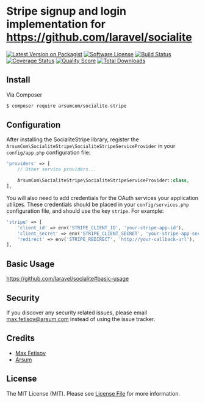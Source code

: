# Stripe signup and login implementation for https://github.com/laravel/socialite

[![Latest Version on Packagist][ico-version]][link-packagist]
[![Software License][ico-license]](LICENSE.md)
[![Build Status][ico-travis]][link-travis]
[![Coverage Status][ico-scrutinizer]][link-scrutinizer]
[![Quality Score][ico-code-quality]][link-code-quality]
[![Total Downloads][ico-downloads]][link-downloads]

## Install

Via Composer

``` bash
$ composer require arsumcom/socialite-stripe
```

## Configuration

After installing the SocialiteStripe library, register the `ArsumCom\SocialiteStripe\SocialiteStripeServiceProvider` in your `config/app.php` configuration file:

```php
'providers' => [
    // Other service providers...

    ArsumCom\SocialiteStripe\SocialiteStripeServiceProvider::class,
],
```

You will also need to add credentials for the OAuth services your application utilizes. These credentials should be placed in your `config/services.php` configuration file, and should use the key `stripe`. For example:
```php
'stripe' => [
    'client_id' => env('STRIPE_CLIENT_ID', 'your-stripe-app-id'),
    'client_secret' => env('STRIPE_CLIENT_SECRET', 'your-stripe-app-secret'),
    'redirect' => env('STRIPE_REDIRECT', 'http://your-callback-url'),
],
```
## Basic Usage

https://github.com/laravel/socialite#basic-usage

## Security

If you discover any security related issues, please email max.fetisov@arsum.com instead of using the issue tracker.

## Credits

- [Max Fetisov][link-author]
- [Arsum][link-arsum]

## License

The MIT License (MIT). Please see [License File](LICENSE.md) for more information.

[ico-version]: https://img.shields.io/packagist/v/arsumcom/socialite-stripe.svg?style=flat-square
[ico-license]: https://img.shields.io/badge/license-MIT-brightgreen.svg?style=flat-square
[ico-travis]: https://img.shields.io/travis/arsumcom/socialite-stripe/master.svg?style=flat-square
[ico-scrutinizer]: https://img.shields.io/scrutinizer/coverage/g/arsumcom/socialite-stripe.svg?style=flat-square
[ico-code-quality]: https://img.shields.io/scrutinizer/g/arsumcom/socialite-stripe.svg?style=flat-square
[ico-downloads]: https://img.shields.io/packagist/dt/arsumcom/socialite-stripe.svg?style=flat-square

[link-packagist]: https://packagist.org/packages/arsumcom/socialite-stripe
[link-travis]: https://travis-ci.org/arsumcom/socialite-stripe
[link-scrutinizer]: https://scrutinizer-ci.com/g/arsumcom/socialite-stripe/code-structure
[link-code-quality]: https://scrutinizer-ci.com/g/arsumcom/socialite-stripe
[link-downloads]: https://packagist.org/packages/arsumcom/socialite-stripe
[link-author]: https://github.com/kovalski
[link-arsum]: http://arsum.com
